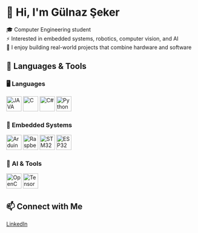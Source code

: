 # 👋 Hi, I'm Gülnaz Şeker  

🎓 Computer Engineering student  
⚡ Interested in embedded systems, robotics, computer vision, and AI  
🚀 I enjoy building real-world projects that combine hardware and software  

## 🔧 Languages & Tools  

### 🖥️ Languages
<p align="left">
  <img src="https://cdn.jsdelivr.net/gh/devicons/devicon/icons/java/java-original.svg" alt="JAVA" width="40" height="40"/>
  <img src="https://cdn.jsdelivr.net/gh/devicons/devicon/icons/c/c-original.svg" alt="C" width="40" height="40"/>
  <img src="https://cdn.jsdelivr.net/gh/devicons/devicon/icons/csharp/csharp-original.svg" alt="C#" width="40" height="40"/>
  <img src="https://cdn.jsdelivr.net/gh/devicons/devicon/icons/python/python-original.svg" alt="Python" width="40" height="40"/>
</p>

### 🔌 Embedded Systems
<p align="left">
  <img src="https://cdn.jsdelivr.net/gh/devicons/devicon/icons/arduino/arduino-original.svg" alt="Arduino" width="40" height="40"/>
  <img src="https://cdn.jsdelivr.net/gh/devicons/devicon/icons/raspberrypi/raspberrypi-original.svg" alt="Raspberry Pi" width="40" height="40"/>
  <img src="https://img.shields.io/badge/STM32-03234B?logo=stmicroelectronics&logoColor=white&style=flat-square" alt="STM32" height="40"/>
  <img src="https://img.shields.io/badge/ESP32-E7352C?logo=espressif&logoColor=white&style=flat-square" alt="ESP32" height="40"/>
</p>

### 🤖 AI & Tools
<p align="left">
  <img src="https://cdn.jsdelivr.net/gh/devicons/devicon/icons/opencv/opencv-original.svg" alt="OpenCV" width="40" height="40"/>
  <img src="https://cdn.jsdelivr.net/gh/devicons/devicon/icons/tensorflow/tensorflow-original.svg" alt="TensorFlow" width="40" height="40"/>
</p>


## 📫 Connect with Me  
[LinkedIn](https://www.linkedin.com/in/gülnaz-şeker)  

